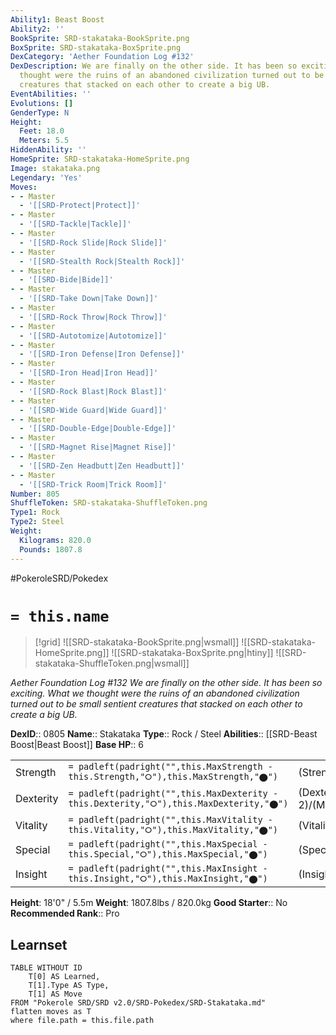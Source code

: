```yaml
---
Ability1: Beast Boost
Ability2: ''
BookSprite: SRD-stakataka-BookSprite.png
BoxSprite: SRD-stakataka-BoxSprite.png
DexCategory: 'Aether Foundation Log #132'
DexDescription: We are finally on the other side. It has been so exciting. What we
  thought were the ruins of an abandoned civilization turned out to be small sentient
  creatures that stacked on each other to create a big UB.
EventAbilities: ''
Evolutions: []
GenderType: N
Height:
  Feet: 18.0
  Meters: 5.5
HiddenAbility: ''
HomeSprite: SRD-stakataka-HomeSprite.png
Image: stakataka.png
Legendary: 'Yes'
Moves:
- - Master
  - '[[SRD-Protect|Protect]]'
- - Master
  - '[[SRD-Tackle|Tackle]]'
- - Master
  - '[[SRD-Rock Slide|Rock Slide]]'
- - Master
  - '[[SRD-Stealth Rock|Stealth Rock]]'
- - Master
  - '[[SRD-Bide|Bide]]'
- - Master
  - '[[SRD-Take Down|Take Down]]'
- - Master
  - '[[SRD-Rock Throw|Rock Throw]]'
- - Master
  - '[[SRD-Autotomize|Autotomize]]'
- - Master
  - '[[SRD-Iron Defense|Iron Defense]]'
- - Master
  - '[[SRD-Iron Head|Iron Head]]'
- - Master
  - '[[SRD-Rock Blast|Rock Blast]]'
- - Master
  - '[[SRD-Wide Guard|Wide Guard]]'
- - Master
  - '[[SRD-Double-Edge|Double-Edge]]'
- - Master
  - '[[SRD-Magnet Rise|Magnet Rise]]'
- - Master
  - '[[SRD-Zen Headbutt|Zen Headbutt]]'
- - Master
  - '[[SRD-Trick Room|Trick Room]]'
Number: 805
ShuffleToken: SRD-stakataka-ShuffleToken.png
Type1: Rock
Type2: Steel
Weight:
  Kilograms: 820.0
  Pounds: 1807.8
---
```


#PokeroleSRD/Pokedex

# `= this.name`

> [!grid]
> ![[SRD-stakataka-BookSprite.png|wsmall]]
> ![[SRD-stakataka-HomeSprite.png]]
> ![[SRD-stakataka-BoxSprite.png|htiny]]
> ![[SRD-stakataka-ShuffleToken.png|wsmall]]


*Aether Foundation Log #132*
*We are finally on the other side. It has been so exciting. What we thought were the ruins of an abandoned civilization turned out to be small sentient creatures that stacked on each other to create a big UB.*

**DexID**:: 0805
**Name**:: Stakataka
**Type**:: Rock / Steel
**Abilities**:: [[SRD-Beast Boost|Beast Boost]]
**Base HP**:: 6

|           |                                                                                        |                                          |
| --------- | -------------------------------------------------------------------------------------- | ---------------------------------------- |
| Strength  | `= padleft(padright("",this.MaxStrength - this.Strength,"⭘"),this.MaxStrength,"⬤")`    | (Strength::7)/(MaxStrength::7)   |
| Dexterity | `= padleft(padright("",this.MaxDexterity - this.Dexterity,"⭘"),this.MaxDexterity,"⬤")` | (Dexterity:: 2)/(MaxDexterity::2) |
| Vitality  | `= padleft(padright("",this.MaxVitality - this.Vitality,"⭘"),this.MaxVitality,"⬤")`    | (Vitality::10)/(MaxVitality::10)   |
| Special   | `= padleft(padright("",this.MaxSpecial - this.Special,"⭘"),this.MaxSpecial,"⬤")`       | (Special::4)/(MaxSpecial::4)     |
| Insight   | `= padleft(padright("",this.MaxInsight - this.Insight,"⭘"),this.MaxInsight,"⬤")`       | (Insight::6)/(MaxInsight::6)     |

**Height**: 18'0" / 5.5m
**Weight**: 1807.8lbs / 820.0kg
**Good Starter**:: No
**Recommended Rank**:: Pro

## Learnset

```dataview
TABLE WITHOUT ID
    T[0] AS Learned,
    T[1].Type AS Type,
    T[1] AS Move
FROM "Pokerole SRD/SRD v2.0/SRD-Pokedex/SRD-Stakataka.md"
flatten moves as T
where file.path = this.file.path
```
